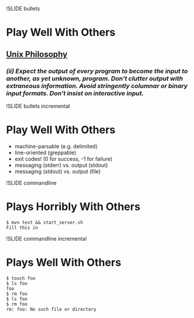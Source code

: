 !SLIDE bullets
# Play Well With Others #
## [Unix Philosophy](http://www.faqs.org/docs/artu/ch01s06.html) ##
### _(ii) Expect the output of every program to become the input to another, as yet unknown, program. Don't clutter output with extraneous information. Avoid stringently columnar or binary input formats. Don't insist on interactive input._ ###

!SLIDE  bullets incremental
# Play Well With Others #
* machine-parsable (e.g. delimited)
* line-oriented (greppable)
* exit codes! (0 for success, -1 for failure)
* messaging (stderr) vs. output (stdout)
* messaging (stdout) vs. output (file)

!SLIDE commandline
# Plays Horribly With Others #

    $ mvn test && start_server.sh
    Fill this in

!SLIDE commandline incremental
# Plays Well With Others #

    $ touch foo
    $ ls foo
    foo
    $ rm foo
    $ ls foo
    $ rm foo
    rm: foo: No such file or directory
